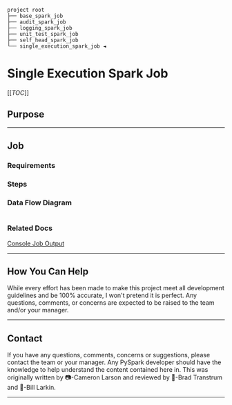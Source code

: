 ```shell
project root
├── base_spark_job
├── audit_spark_job
├── logging_spark_job
├── unit_test_spark_job
├── self_head_spark_job
└── single_execution_spark_job ◄
```

# Single Execution Spark Job

[[_TOC_]]

## Purpose

---

## Job

### Requirements

### Steps

### Data Flow Diagram

```shell
```

### Related Docs

[Console Job Output](CONSOLE.md)

---

## How You Can Help

While every effort has been made to make this project meet all development guidelines and be 100% accurate, I won't
pretend it is perfect. Any questions, comments, or concerns are expected to be raised to the team and/or your manager.

---

## Contact

If you have any questions, comments, concerns or suggestions, please contact the team or your manager. Any PySpark
developer should have the knowledge to help understand the content contained here in. This was originally written
by 📷-Cameron Larson and reviewed by 🍞-Brad Transtrum and 🧢-Bill Larkin.

---
